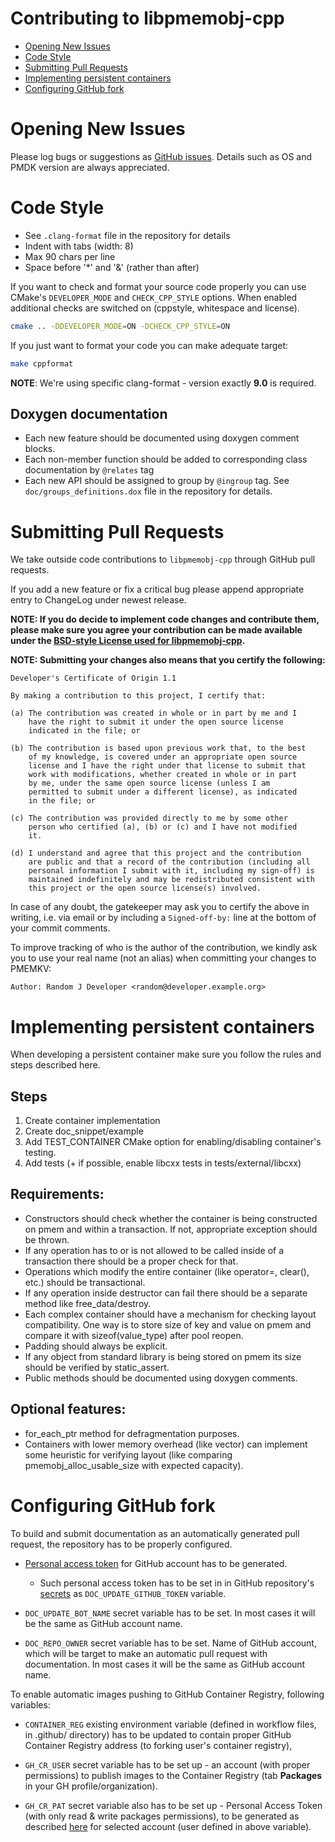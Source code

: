# Contributing to libpmemobj-cpp

- [Opening New Issues](#opening-new-issues)
- [Code Style](#code-style)
- [Submitting Pull Requests](#submitting-pull-requests)
- [Implementing persistent containers](#implementing-persistent-containers)
- [Configuring GitHub fork](#configuring-github-fork)

# Opening New Issues

Please log bugs or suggestions as [GitHub issues](https://github.com/pmem/libpmemobj-cpp/issues).
Details such as OS and PMDK version are always appreciated.

# Code Style

* See `.clang-format` file in the repository for details
* Indent with tabs (width: 8)
* Max 90 chars per line
* Space before '*' and '&' (rather than after)

If you want to check and format your source code properly you can use CMake's `DEVELOPER_MODE`
and `CHECK_CPP_STYLE` options. When enabled additional checks are switched on
(cppstyle, whitespace and license).

```sh
cmake .. -DDEVELOPER_MODE=ON -DCHECK_CPP_STYLE=ON
```

If you just want to format your code you can make adequate target:
```sh
make cppformat
```

**NOTE**: We're using specific clang-format - version exactly **9.0** is required.

## Doxygen documentation

* Each new feature should be documented using doxygen comment blocks.
* Each non-member function should be added to corresponding class documentation by `@relates` tag
* Each new API should be assigned to group by `@ingroup` tag. See `doc/groups_definitions.dox` file in the repository for details.

# Submitting Pull Requests

We take outside code contributions to `libpmemobj-cpp` through GitHub pull requests.

If you add a new feature or fix a critical bug please append appropriate entry
to ChangeLog under newest release.

**NOTE: If you do decide to implement code changes and contribute them,
please make sure you agree your contribution can be made available under the
[BSD-style License used for libpmemobj-cpp](LICENSE).**

**NOTE: Submitting your changes also means that you certify the following:**

```
Developer's Certificate of Origin 1.1

By making a contribution to this project, I certify that:

(a) The contribution was created in whole or in part by me and I
    have the right to submit it under the open source license
    indicated in the file; or

(b) The contribution is based upon previous work that, to the best
    of my knowledge, is covered under an appropriate open source
    license and I have the right under that license to submit that
    work with modifications, whether created in whole or in part
    by me, under the same open source license (unless I am
    permitted to submit under a different license), as indicated
    in the file; or

(c) The contribution was provided directly to me by some other
    person who certified (a), (b) or (c) and I have not modified
    it.

(d) I understand and agree that this project and the contribution
    are public and that a record of the contribution (including all
    personal information I submit with it, including my sign-off) is
    maintained indefinitely and may be redistributed consistent with
    this project or the open source license(s) involved.
```

In case of any doubt, the gatekeeper may ask you to certify the above in writing,
i.e. via email or by including a `Signed-off-by:` line at the bottom
of your commit comments.

To improve tracking of who is the author of the contribution, we kindly ask you
to use your real name (not an alias) when committing your changes to PMEMKV:
```
Author: Random J Developer <random@developer.example.org>
```

# Implementing persistent containers

When developing a persistent container make sure you follow the rules and steps described here.

## Steps
1. Create container implementation
2. Create doc_snippet/example
3. Add TEST_CONTAINER CMake option for enabling/disabling container's testing.
4. Add tests (+ if possible, enable libcxx tests in tests/external/libcxx)

## Requirements:
* Constructors should check whether the container is being constructed on pmem and within a transaction.
  If not, appropriate exception should be thrown.
* If any operation has to or is not allowed to be called inside of a transaction there should be a proper check for that.
* Operations which modify the entire container (like operator=, clear(), etc.) should be transactional.
* If any operation inside destructor can fail there should be a separate method like free_data/destroy.
* Each complex container should have a mechanism for checking layout compatibility. One way is to store size of key and value on pmem and compare it with sizeof(value_type) after pool reopen.
* Padding should always be explicit.
* If any object from standard library is being stored on pmem its size should be verified by static_assert.
* Public methods should be documented using doxygen comments.

## Optional features:
* for_each_ptr method for defragmentation purposes.
* Containers with lower memory overhead (like vector) can implement some heuristic for verifying layout (like comparing pmemobj_alloc_usable_size with expected capacity).

# Configuring GitHub fork

To build and submit documentation as an automatically generated pull request,
the repository has to be properly configured.

* [Personal access token](https://docs.github.com/en/github/authenticating-to-github/creating-a-personal-access-token) for GitHub account has to be generated.
  * Such personal access token has to be set in in GitHub repository's
  [secrets](https://docs.github.com/en/actions/configuring-and-managing-workflows/creating-and-storing-encrypted-secrets)
  as `DOC_UPDATE_GITHUB_TOKEN` variable.

* `DOC_UPDATE_BOT_NAME` secret variable has to be set. In most cases it will be
  the same as GitHub account name.

* `DOC_REPO_OWNER` secret variable has to be set. Name of GitHub account,
  which will be target to make an automatic pull request with documentation.
  In most cases it will be the same as GitHub account name.

To enable automatic images pushing to GitHub Container Registry, following variables:

* `CONTAINER_REG` existing environment variable (defined in workflow files, in .github/ directory)
  has to be updated to contain proper GitHub Container Registry address (to forking user's container registry),

* `GH_CR_USER` secret variable has to be set up - an account (with proper permissions) to publish
  images to the Container Registry (tab **Packages** in your GH profile/organization).

* `GH_CR_PAT` secret variable also has to be set up - Personal Access Token
  (with only read & write packages permissions), to be generated as described
  [here](https://docs.github.com/en/free-pro-team@latest/github/authenticating-to-github/creating-a-personal-access-token#creating-a-token)
  for selected account (user defined in above variable).
